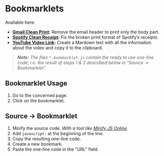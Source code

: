 # Bookmarklets

Available here:

* **[Gmail Clean Print](gmail-clean-print.js):** Remove the email header to print only the body part.
* **[Spotify Clean Receipt](spotify-clean-receipt.js):** Fix the broken print format of Spotify’s receipts.
* **[YouTube Video Link](youtube-video-link.js):** Create a Mardown text with all the information about the video and copy it to the clipboard.

> _**Note:** The files `*.bookmarklet.js` contain the ready to use one-line code;
> i.e. the result of steps 1 & 2 described below in "Source → Bookmarklet"._


## Bookmarklet Usage

1. Go to the concerned page.
2. Click on the bookmarklet.


## Source → Bookmarklet

1. Minify the source code. _With a tool like [Minify JS Online](https://minify-js.com/)._
2. Add `javascript:` at the beginning of the line.
3. Copy the resulting one-line code.
4. Create a new bookmark.
5. Paste the one-line code in the "URL" field.
